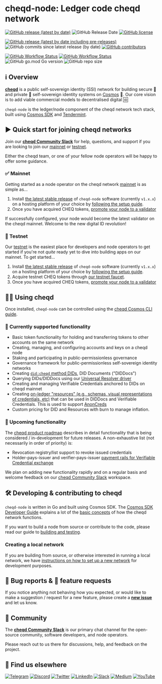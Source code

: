 # cheqd-node: Ledger code cheqd network

[![GitHub release (latest by date)](https://img.shields.io/github/v/release/cheqd/cheqd-node?color=green&label=stable%20release&style=flat-square)](https://github.com/cheqd/cheqd-node/releases/latest) ![GitHub Release Date](https://img.shields.io/github/release-date/cheqd/cheqd-node?color=green&style=flat-square) [![GitHub license](https://img.shields.io/github/license/cheqd/cheqd-node?color=blue&style=flat-square)](https://github.com/cheqd/cheqd-node/blob/main/LICENSE)

[![GitHub release (latest by date including pre-releases)](https://img.shields.io/github/v/release/cheqd/cheqd-node?include_prereleases&label=dev%20release&style=flat-square)](https://github.com/cheqd/cheqd-node/releases/) ![GitHub commits since latest release (by date)](https://img.shields.io/github/commits-since/cheqd/cheqd-node/latest?style=flat-square) [![GitHub contributors](https://img.shields.io/github/contributors/cheqd/cheqd-node?label=contributors%20%E2%9D%A4%EF%B8%8F&style=flat-square)](https://github.com/cheqd/cheqd-node/graphs/contributors)

[![GitHub Workflow Status](https://img.shields.io/github/actions/workflow/status/cheqd/cheqd-node/dispatch.yml?label=workflows&style=flat-square)](https://github.com/cheqd/cheqd-node/actions/workflows/dispatch.yml) [![GitHub Workflow Status](https://img.shields.io/github/actions/workflow/status/cheqd/cheqd-node/codeql.yml?label=CodeQL&style=flat-square)](https://github.com/cheqd/cheqd-node/actions/workflows/codeql.yml) ![GitHub go.mod Go version](https://img.shields.io/github/go-mod/go-version/cheqd/cheqd-node?style=flat-square) ![GitHub repo size](https://img.shields.io/github/repo-size/cheqd/cheqd-node?style=flat-square)

## ℹ️ Overview

[**cheqd**](https://www.cheqd.io) is a public self-sovereign identity (SSI) network for building secure 🔐 and private 🤫 self-sovereign identity systems on [Cosmos](https://cosmos.network) 💫. Our core vision is to add viable commercial models to decentralised digital 🆔

`cheqd-node` is the ledger/node component of the cheqd network tech stack, built using [Cosmos SDK](https://github.com/cosmos/cosmos-sdk) and [Tendermint](https://github.com/tendermint/tendermint).

## ▶️ Quick start for joining cheqd networks

Join our [**cheqd Community Slack**](http://cheqd.link/join-cheqd-slack) for help, questions, and support if you are looking to join our [mainnet](https://explorer.cheqd.io) or [testnet](https://learn.cheqd.io/#block-explorers).

Either the cheqd team, or one of your fellow node operators will be happy to offer some guidance.

### ✅ Mainnet

Getting started as a node operator on the cheqd network [mainnet](https://explorer.cheqd.io) is as simple as...

1. Install [the latest stable release](https://github.com/cheqd/cheqd-node/releases/latest) of `cheqd-node` software (currently `v1.x.x`) on a hosting platform of your choice by [following the setup guide](https://docs.cheqd.io/node/docs/setup-and-configure).
2. Once you have acquired CHEQ tokens, [promote your node to a validator](https://docs.cheqd.io/node/docs/validator-guide)

If successfully configured, your node would become the latest validator on the cheqd mainnet. Welcome to the new digital ID revolution!

### 🚧 Testnet

Our [testnet](https://learn.cheqd.io/#block-explorers) is the easiest place for developers and node operators to get started if you're not *quite* ready yet to dive into building apps on our mainnet. To get started...

1. Install [the latest stable release](https://github.com/cheqd/cheqd-node/releases/latest) of `cheqd-node` software (currently `v1.x.x`) on a hosting platform of your choice by [following the setup guide](https://docs.cheqd.io/node/docs/setup-and-configure).
2. Acquire testnet CHEQ tokens through [our testnet faucet](https://testnet-faucet.cheqd.io).
3. Once you have acquired CHEQ tokens, [promote your node to a validator](https://docs.cheqd.io/node/docs/validator-guide)

## 🧑‍💻 Using cheqd

Once installed, `cheqd-node` can be controlled using the [cheqd Cosmos CLI guide](https://docs.cheqd.io/node/docs/cheqd-cli).

### 📌 Currently supported functionality

* Basic token functionality for holding and transferring tokens to other accounts on the same network
* Creating, managing, and configuring accounts and keys on a cheqd node
* Staking and participating in public-permissionless governance
* Governance framework for public-permissionless self-sovereign identity networks
* Creating [`did:cheqd` method DIDs](https://docs.cheqd.io/node/architecture/adr-list/adr-002-cheqd-did-method), DID Documents ("DIDDocs")
* Querying DIDs/DIDDocs using our [Universal Resolver driver](https://github.com/cheqd/did-resolver)
* Creating and managing Verifiable Credentials anchored to DIDs on cheqd mainnet
* Creating [on-ledger "resources" (e.g., schemas, visual representations of credentials, etc)](https://blog.cheqd.io/our-approach-to-resources-on-ledger-25bf5690c975) that can be used in DIDDocs and Verifiable Credentials. This is used to support [AnonCreds](https://hyperledger.github.io/anoncreds-spec/)
* Custom pricing for DID and Resources with burn to manage inflation.

### 🔮 Upcoming functionality

The [cheqd product roadmap](https://product.cheqd.io/product-essentials/roadmap) describes in detail functionality that is being considered / in-development for future releases. A non-exhaustive list (not necessarily in order of priority) is:

* Revocation registry/list support to revoke issued credentials
* Holder-pays-issuer and verifier-pays-issuer [payment rails for Verifiable Credential exchange](https://blog.cheqd.io/cheqds-product-vision-for-2022-6a92e8e4d296)

We plan on adding new functionality rapidly and on a regular basis and welcome feedback on our [cheqd Community Slack](http://cheqd.link/join-cheqd-slack) workspace.

## 🛠 Developing & contributing to cheqd

`cheqd-node` is written in Go and built using Cosmos SDK. The [Cosmos SDK Developer Guide](https://docs.cosmos.network/) explains a lot of the [basic concepts](https://docs.cosmos.network/v0.45/basics/app-anatomy.html) of how the cheqd network functions.

If you want to build a node from source or contribute to the code, please read our guide to [building and testing](https://docs.cheqd.io/node/docs/build-and-networks).

### Creating a local network

If you are building from source, or otherwise interested in running a local network, we have [instructions on how to set up a new network](https://docs.cheqd.io/node/docs/build-and-networks) for development purposes.

## 🐞 Bug reports & 🤔 feature requests

If you notice anything not behaving how you expected, or would like to make a suggestion / request for a new feature, please create a [**new issue**](https://github.com/cheqd/cheqd-node/issues/new/choose) and let us know.

## 💬 Community

The [**cheqd Community Slack**](http://cheqd.link/join-cheqd-slack) is our primary chat channel for the open-source community, software developers, and node operators.

Please reach out to us there for discussions, help, and feedback on the project.

## 🙋 Find us elsewhere

[![Telegram](https://img.shields.io/badge/Telegram-2CA5E0?style=for-the-badge&logo=telegram&logoColor=white)](https://t.me/cheqd) [![Discord](https://img.shields.io/badge/Discord-7289DA?style=for-the-badge&logo=discord&logoColor=white)](http://cheqd.link/discord-github) [![Twitter](https://img.shields.io/badge/Twitter-1DA1F2?style=for-the-badge&logo=twitter&logoColor=white)](https://twitter.com/intent/follow?screen_name=cheqd_io) [![LinkedIn](https://img.shields.io/badge/LinkedIn-0077B5?style=for-the-badge&logo=linkedin&logoColor=white)](http://cheqd.link/linkedin) [![Slack](https://img.shields.io/badge/Slack-4A154B?style=for-the-badge&logo=slack&logoColor=white)](http://cheqd.link/join-cheqd-slack) [![Medium](https://img.shields.io/badge/Medium-12100E?style=for-the-badge&logo=medium&logoColor=white)](https://blog.cheqd.io) [![YouTube](https://img.shields.io/badge/YouTube-FF0000?style=for-the-badge&logo=youtube&logoColor=white)](https://www.youtube.com/channel/UCBUGvvH6t3BAYo5u41hJPzw/)
